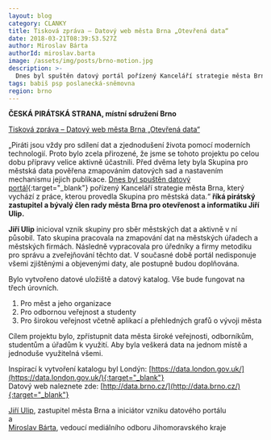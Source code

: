 ```yaml
---
layout: blog
category: CLANKY
title: Tisková zpráva – Datový web města Brna „Otevřená data“
date: 2018-03-21T08:39:53.527Z
author: Miroslav Bárta
authorId: miroslav.barta
image: /assets/img/posts/brno-motion.jpg
description: >-
  Dnes byl spuštěn datový portál pořízený Kanceláří strategie města Brna, který vychází z práce, kterou provedla Skupina pro městská data.
tags: babiš psp poslanecká-sněmovna
region: brno
---
```

**ČESKÁ PIRÁTSKÁ STRANA, místní sdružení Brno**

<ins>Tisková zpráva – Datový web města Brna „Otevřená data“</ins>

„Piráti jsou vždy pro sdílení dat a zjednodušení života pomocí moderních technologií. Proto bylo zcela přirozené, že jsme se tohoto projektu po celou dobu přípravy velice aktivně účastnili. Před dvěma lety byla Skupina pro městská data pověřena zmapováním datových sad a nastavením mechanismu jejich publikace. [Dnes byl spuštěn datový portál](http://data.brno.cz/){:target="_blank"} pořízený Kanceláří strategie města Brna, který vychází z práce, kterou provedla Skupina pro městská data.“ **říká pirátský zastupitel a bývalý člen rady města Brna pro otevřenost a informatiku Jiří Ulip.**

**Jiří Ulip** inicioval vznik skupiny pro sběr městských dat a aktivně v ní působil. Tato skupina pracovala na zmapování dat na městských úřadech a městských firmách. Následně vypracovala pro úředníky a firmy metodiku pro správu a zveřejňování těchto dat. V současné době portál nedisponuje všemi zjištěnými a objevenými daty, ale postupně budou doplňována.


Bylo vytvořeno datové uložiště a datový katalog. Vše bude fungovat na třech úrovních.
1. Pro měst a jeho organizace
2. Pro odbornou veřejnost a studenty
3. Pro širokou veřejnost včetně aplikací a přehledných grafů o vývoji města

Cílem projektu bylo, zpřístupnit data města široké veřejnosti, odborníkům, studentům a úřadům k využití. Aby byla veškerá data na jednom místě a jednoduše využitelná všemi.

Inspirací k vytvoření katalogu byl Londýn: [https://data.london.gov.uk/](https://data.london.gov.uk/){:target="_blank"}  
Datový web naleznete zde: [http://data.brno.cz/](http://data.brno.cz/){:target="_blank"}



[Jiří Ulip](https://jihomoravsky.pirati.cz/lide/jiri-ulip/), zastupitel města Brna a iniciátor vzniku datového portálu  
a  
[Miroslav Bárta](https://jihomoravsky.pirati.cz/lide/miroslav-barta/), vedoucí mediálního odboru Jihomoravského kraje
